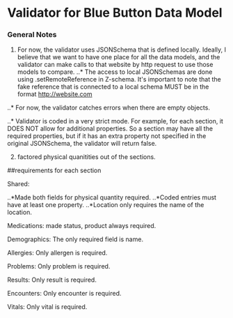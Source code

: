 # Validator for Blue Button Data Model


### General Notes

1. For now, the validator uses JSONSchema that is defined locally. Ideally, I believe that we 
want to have one place for all the data models, and the validator can make calls to that website by
http request to use those models to compare. 
..* The access to local JSONSchemas are done using .setRemoteReference in Z-schema. It's important to note
	that the fake reference that is connected to a local schema MUST be in the format http://website.com

..* For now, the validator catches errors when there are empty objects.

..* Validator is coded in a very strict mode. For example, for each section, it DOES NOT allow for additional properties.
So a section may have all the required properties, but if it has an extra property not specified in the original JSONSchema,
the validator will return false.

2. factored physical quanitities out of the sections.

##requirements for each section

Shared: 

..*Made both fields for physical quantity required.
..*Coded entries must have at least one property.
..*Location only requires the name of the location.

Medications: made status, product always required.

Demographics: The only required field is name.

Allergies: Only allergen is required.

Problems: Only problem is required.

Results: Only result is required.

Encounters: Only encounter is required.

Vitals: Only vital is required.
